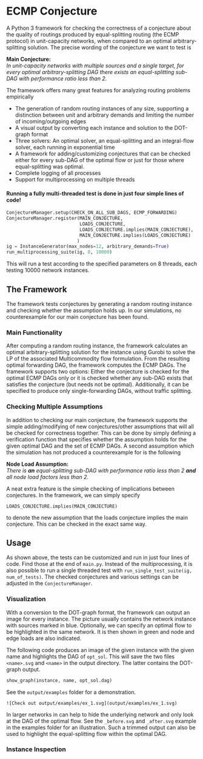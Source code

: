 # ECMP Conjecture

A Python 3 framework for checking the correctness of a conjecture about the quality of routings produced by equal-splitting routing (the ECMP protocol) in unit-capacity networks, when compared to an optimal arbitrary-splitting solution. The precise wording of the conjecture we want to test is

**Main Conjecture:**</br>
*In unit-capacity networks with multiple sources and a single target, for every optimal arbitrary-splitting DAG there exists an equal-splitting sub-DAG with performance ratio less than 2.*

The framework offers many great features for analyzing routing problems empirically

- The generation of random routing instances of any size, supporting a distinction between unit and arbitrary demands and limiting the number of incoming/outgoing edges
- A visual output by converting each instance and solution to the DOT-graph format
- Three solvers: An optimal solver, an equal-splitting and an integral-flow solver, each running in exponential time
- A framework for adding/customizing conjectures that can be checked either for every sub-DAG of the optimal flow or just for those where equal-splitting was optimal.
- Complete logging of all processes
- Support for multiprocessing on multiple threads

#### Running a fully multi-threaded test is done in just four simple lines of code!

```python
ConjectureManager.setup(CHECK_ON_ALL_SUB_DAGS, ECMP_FORWARDING)
ConjectureManager.register(MAIN_CONJECTURE,
                           LOADS_CONJECTURE,
                           LOADS_CONJECTURE.implies(MAIN_CONJECTURE),
                           MAIN_CONJECTURE.implies(LOADS_CONJECTURE)
                          )
ig = InstanceGenerator(max_nodes=12, arbitrary_demands=True)
run_multiprocessing_suite(ig, 8, 10000)
```

This will run a test according to the specified parameters on 8 threads, each testing 10000 network instances.

## The Framework

The framework tests conjectures by generating a random routing instance and checking whether the assumption holds up. In our simulations, no counterexample for our main conjecture has been found.

### Main Functionality 

After computing a random routing instance, the framework calculates an optimal arbitrary-splitting solution for the instance using Gurobi to solve the LP of the associated Multicommodity flow formulation.  From the resulting optimal forwarding DAG, the framework computes the ECMP DAGs. The framework supports two options: Either the conjecture is checked for the optimal ECMP DAGs only or it is checked whether any sub-DAG exists that satisfies the conjecture (but needs not be optimal). Additionally, it can be specified to produce only single-forwarding DAGs, without traffic splitting.

### Checking Multiple Assumptions

In addition to checking our main conjecture, the framework supports the simple adding/modifying of new conjectures/other assumptions that will all be checked for correctness together. This can be done by simply defining a verification function that specifies whether the assumption holds for the given optimal DAG and the set of ECMP DAGs. A second assumption which the simulation has not produced a counterexample for is the following

**Node Load Assumption:</br>** 
*There is **an** equal-splitting sub-DAG with performance ratio less than 2 **and** all node load factors less than 2.*

A neat extra feature is the simple checking of implications between conjectures. In the framework, we can simply specify

```
LOADS_CONJECTURE.implies(MAIN_CONJECTURE)
```

to denote the new assumption that the loads conjecture implies the main conjecture. This can be checked in the exact same way.

## Usage

As shown above, the tests can be customized and run in just four lines of code. Find those at the end of `main.py`. Instead of the multiprocessing, it is also possible to run a single threaded test with `run_single_test_suite(ig, num_of_tests)`. The checked conjectures and various settings can be adjusted in the `ConjectureManager`.

### Visualization

With a conversion to the DOT-graph format, the framework can output an image for every instance. The picture usually contains the network instance with sources marked in blue. Optionally, we can specify an optimal flow to be highlighted in the same network. It is then shown in green and node and edge loads are also indicated.

The following code produces an image of the given instance with the given name and highlights the DAG of `opt_sol`. This will save the two files `<name>.svg` and `<name>` in the output directory. The latter contains the DOT-graph output.

```python
show_graph(instance, name, opt_sol.dag)
```

See the `output/examples` folder for a demonstration.

```
![Check out output/examples/ex_1.svg](output/examples/ex_1.svg)
```

In larger networks in can help to hide the underlying network and only look at the DAG of the optimal flow. See the `_before.svg` and `_after.svg` example in the examples folder for an illustration. Such a trimmed output can also be used to highlight the equal-splitting flow within the optimal DAG.

### Instance Inspection
